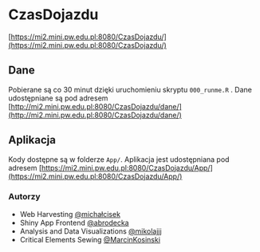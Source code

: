 # CzasDojazdu

[https://mi2.mini.pw.edu.pl:8080/CzasDojazdu/](https://mi2.mini.pw.edu.pl:8080/CzasDojazdu/)


## Dane

Pobierane są co 30 minut dzięki uruchomieniu skryptu `000_runme.R` .
Dane udostępniane są pod adresem [http://mi2.mini.pw.edu.pl:8080/CzasDojazdu/dane/](http://mi2.mini.pw.edu.pl:8080/CzasDojazdu/dane/)

## Aplikacja

Kody dostępne są w folderze  `App/`. Aplikacja jest udostępniana pod adresem [https://mi2.mini.pw.edu.pl:8080/CzasDojazdu/App/](https://mi2.mini.pw.edu.pl:8080/CzasDojazdu/App/)


### Autorzy

- Web Harvesting [@michałcisek](https://github.com/michałcisek)
- Shiny App Frontend [@abrodecka](https://github.com/abrodecka)
- Analysis and Data Visualizations [@mikolajjj](https://github.com/mikolajjj)
- Critical Elements Sewing [@MarcinKosinski](https://github.com/MarcinKosinski)
